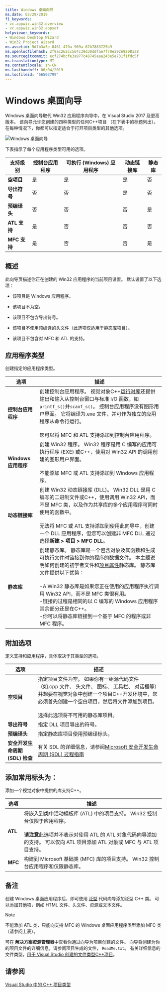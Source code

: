 ```yaml
---
title: Windows 桌面向导
ms.date: 03/29/2019
f1_keywords:
- vc.appwiz.win32.overview
- vc.appwiz.win32.appset
helpviewer_keywords:
- Windows Desktop Wizard
- Win32 Project Wizard
ms.assetid: 5d7b3a5e-8461-479a-969a-67b7883725b9
ms.openlocfilehash: 2f9ac262cc564c39d30ddfae7f70ea92e92081a8
ms.sourcegitcommit: ecf274bcfe3a977c48745aaa243e5e731f1fdc5f
ms.translationtype: MT
ms.contentlocale: zh-CN
ms.lasthandoff: 06/04/2019
ms.locfileid: "66503799"
---
```

# <a name="windows-desktop-wizard"></a>Windows 桌面向导

Windows 桌面向导取代 Win32 应用程序向导中，在 Visual Studio 2017 及更高版本。 该向导允许您创建的四种类型的任何C++项目 （在下表中的标题列出）。 在每种情况下，你都可以指定适合于打开项目类型的其他选项。 

   ![Windows 桌面向导](media/windows-desktop-wizard.png)

下表指示了每个应用程序类型可用的选项。

|支持级别|控制台应用程序|可执行 (Windows) 应用程序|动态链接库|静态库|
|---------------------|-------------------------|----------------------------------------|---------------------------|--------------------|
|**空项目**|是|是|是|否|
|**导出符号**|否|否|是|否|
|**预编译头**|否|否|否|是|
|**ATL 支持**|是|否|否|否|
|**MFC 支持**|是|否|否|是|

## <a name="overview"></a>概述

此向导页描述你正在创建的 Win32 应用程序的当前项目设置。 默认设置了以下选项：

- 该项目是 Windows 应用程序。

- 该项目不为空。

- 该项目不包含导出符号。

- 该项目不使用预编译的头文件（此选项仅适用于静态库项目）。

- 该项目不包含对 MFC 和 ATL 的支持。

## <a name="application-type"></a>应用程序类型

创建指定的应用程序类型。

|选项|描述|
|------------|-----------------|
|**控制台应用程序**|创建控制台应用程序。 视觉对象C++[运行时库](../c-runtime-library/c-run-time-library-reference.md)还提供输出和输入从控制台窗口与标准 I/O 函数，如`printf_s()`并`scanf_s()`。 控制台应用程序没有图形用户界面。 它将编译为.exe 文件，并可作为独立的应用程序从命令行运行。<br /><br /> 您可以将 MFC 和 ATL 支持添加到控制台应用程序。|
|**Windows 应用程序**|创建 Win32 程序。 Win32 程序是用 C 编写的应用可执行程序 (EXE) 或C++，使用对 Win32 API 的调用创建的图形用户界面。<br /><br /> 不能添加 MFC 或 ATL 支持添加到 Windows 应用程序。|
|**动态链接库**|创建 Win32 动态链接库 (DLL)。 Win32 DLL 是用 C 编写的二进制文件或C++，使用调用 Win32 API，而不是 MFC 类，以及作为共享库的多个应用程序可同时使用的函数中。<br /><br /> 无法将 MFC 或 ATL 支持添加到使用此向导中，创建一个 DLL 应用程序，但您可以创建非 MFC DLL 通过选择**新建 > 项目 > MFC DLL**。|
|**静态库**|创建静态库。 静态库是一个包含对象及其函数和生成可执行文件时链接到你的程序的数据文件。 本主题说明如何创建的初学者文件和[项目属性](../build/reference/property-pages-visual-cpp.md)静态库。 静态库文件提供以下优势：<br /><br />-A Win32 静态库是如果您正在使用的应用程序执行调用 Win32 API，而不是 MFC 类很有用。<br />-链接的过程是相同的以 C 编写的 Windows 应用程序其余部分还是在C++。<br />-你可以将静态库链接到一个基于 MFC 的程序或非 MFC 程序。|

## <a name="additional-options"></a>附加选项

定义支持和应用程序，具体取决于其类型的选项。

|选项|描述|
|------------|-----------------|
|**空项目**|指定项目文件为空。 如果你有一组源代码文件 （如.cpp 文件、 头文件、 图标、 工具栏、 对话框等） 并想要在视觉对象中创建一个项目C++开发环境中，您必须首先创建一个空白项目，然后将文件添加到项目。<br /><br /> 选择此选项将不可用的静态库项目。|
|**导出符号**|指定 DLL 项目导出的符号。|
|**预编译头**|指定静态库项目使用预编译标头。|
|**安全开发生命周期 (SDL) 检查**|有关 SDL 的详细信息，请参阅[Microsoft 安全开发生命周期 (SDL) 过程指南](../build/reference/sdl-enable-additional-security-checks.md)|

## <a name="add-common-headers-for"></a>添加常用标头为：

添加一个视觉对象中提供的库支持C++。

|选项|描述|
|------------|-----------------|
|**ATL**|将嵌入到类中活动模板库 (ATL) 中的项目支持。 Win32 控制台仅限于应用程序。<br /><br /> **请注意**此选项并不表示对使用 ATL 的 ATL 对象代码向导添加的支持。 可以仅向 ATL 项目添加 ATL 对象或 MFC 与 ATL 项目支持。|
|**MFC**|构建到 Microsoft 基础类 (MFC) 库的项目支持。 Win32 控制台应用程序和仅限静态库。|

## <a name="remarks"></a>备注

创建 Windows 桌面应用程序后，即可使用 [泛型](../ide/generic-cpp-class-wizard.md) 代码向导添加泛型 C++ 类。 可以添加其他项，例如 HTML 文件、头文件、资源或文本文件。

> [!NOTE]
> 不能添加 ATL 类，只能向支持 MFC 的 Windows 桌面应用程序类型添加 MFC 类（请参阅上表）。

可在 **解决方案资源管理器**中查看你通过向导为项目创建的文件。 向导将创建为你的项目文件的详细信息，请参阅项目生成的文件， `ReadMe.txt`。 有关详细信息的文件类型，[用于 Visual Studio 创建的文件类型C++项目](../build/reference/file-types-created-for-visual-cpp-projects.md)。

## <a name="see-also"></a>请参阅

[Visual Studio 中的 C++ 项目类型](../build/reference/visual-cpp-project-types.md)